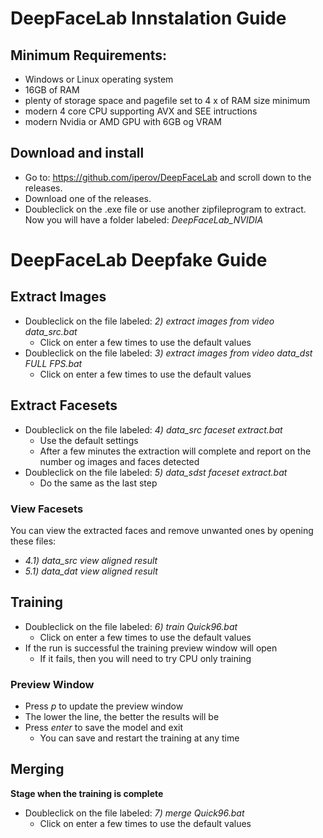 # DeepFaceLab Innstalation Guide

## Minimum Requirements:
- Windows or Linux operating system
- 16GB of RAM
- plenty of storage space and pagefile set to 4 x of RAM size minimum
- modern 4 core CPU supporting AVX and SEE intructions
- modern Nvidia or AMD GPU with 6GB og VRAM

## Download and install 
- Go to: https://github.com/iperov/DeepFaceLab and scroll down to the releases.
- Download one of the releases.
- Doubleclick on the .exe file or use another zipfileprogram to extract. Now you will have a folder labeled: *DeepFaceLab_NVIDIA*

# DeepFaceLab Deepfake Guide

## Extract Images
- Doubleclick on the file labeled: *2) extract images from video data_src.bat*
  - Click on enter a few times to use the default values
- Doubleclick on the file labeled: *3) extract images from video data_dst FULL FPS.bat*  
  - Click on enter a few times to use the default values

## Extract Facesets
- Doubleclick on the file labeled: *4) data_src faceset extract.bat*
  - Use the default settings
  - After a few minutes the extraction will complete and report on the number og images and faces detected 
- Doubleclick on the file labeled: *5) data_sdst faceset extract.bat*
  - Do the same as the last step

### View Facesets
You can view the extracted faces and remove unwanted ones by opening these files:
- *4.1) data_src view aligned result*
- *5.1) data_dat view aligned result*

## Training
- Doubleclick on the file labeled: *6) train Quick96.bat*
  - Click on enter a few times to use the default values
- If the run is successful the training preview window will open
  - If it fails, then you will need to try CPU only training
### Preview Window
- Press *p* to update the preview window
- The lower the line, the better the results will be
- Press *enter* to save the model and exit
  - You can save and restart the training at any time

## Merging
**Stage when the training is complete**
- Doubleclick on the file labeled: *7) merge Quick96.bat*
  - Click on enter a few times to use the default values
